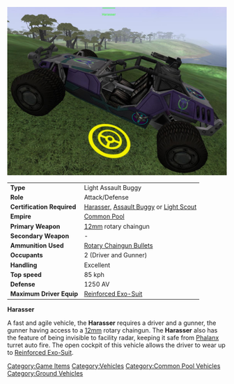 ![](images/harasser.jpg "harasser.jpg")

|                            |                                                                                                                                             |
| -------------------------- | ------------------------------------------------------------------------------------------------------------------------------------------- |
| **Type**                   | Light Assault Buggy                                                                                                                         |
| **Role**                   | Attack/Defense                                                                                                                              |
| **Certification Required** | [Harasser](<Harasser_(Certification)> "wikilink"), [Assault Buggy](Assault_Buggy.md "wikilink") or [Light Scout](Light_Scout.md "wikilink") |
| **Empire**                 | [Common Pool](Common_Pool.md "wikilink")                                                                                                    |
| **Primary Weapon**         | [12mm](12mm.md "wikilink") rotary chaingun                                                                                                  |
| **Secondary Weapon**       | \-                                                                                                                                          |
| **Ammunition Used**        | [Rotary Chaingun Bullets](Rotary_Chaingun_Bullets.md "wikilink")                                                                            |
| **Occupants**              | 2 (Driver and Gunner)                                                                                                                       |
| **Handling**               | Excellent                                                                                                                                   |
| **Top speed**              | 85 kph                                                                                                                                      |
| **Defense**                | 1250 AV                                                                                                                                     |
| **Maximum Driver Equip**   | [Reinforced Exo-Suit](Reinforced_Exo-Suit.md "wikilink")                                                                                    |

**Harasser**

A fast and agile vehicle, the **Harasser** requires a driver and a
gunner, the gunner having access to a [12mm](12mm.md "wikilink") rotary
chaingun. The **Harasser** also has the feature of being invisible to
facility radar, keeping it safe from [Phalanx](Phalanx.md "wikilink")
turret auto fire. The open cockpit of this vehicle allows the driver to
wear up to [Reinforced Exo-Suit](Reinforced_Exo-Suit.md "wikilink").

[Category:Game Items](Category:Game_Items.md "wikilink")
[Category:Vehicles](Category:Vehicles.md "wikilink") [Category:Common Pool
Vehicles](Category:Common_Pool_Vehicles.md "wikilink") [Category:Ground
Vehicles](Category:Ground_Vehicles.md "wikilink")
